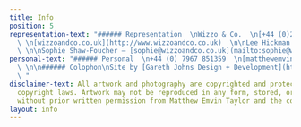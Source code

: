 ```yaml
---
title: Info
position: 5
representation-text: "###### Representation  \nWizzo & Co.  \n[+44 (0)20 7437 2055](tel:02074372055)
  \ \n[wizzoandco.co.uk](http://www.wizzoandco.co.uk)  \n\nLee Hickman — [lee@wizzoandco.co.uk](mailto:lee@wizzoandco.co.uk)
  \ \n\nSophie Shaw-Foucher — [sophie@wizzoandco.co.uk](mailto:sophie@wizzoandco.co.uk)"
personal-text: "###### Personal  \n+44 (0) 7967 851359  \n[matthewemvintaylot@gmail.com](mailto:matthewemvintaylot@gmail.com)
  \ \n\n###### Colophon\nSite by [Gareth Johns Design + Development](https://www.garethjohnsdesign.com)
  \ "
disclaimer-text: All artwork and photography are copyrighted and protected under international
  copyright laws. Artwork may not be reproduced in any form, stored, or manipulated
  without prior written permission from Matthew Emvin Taylor and the copyright holders.
layout: info
---
```


